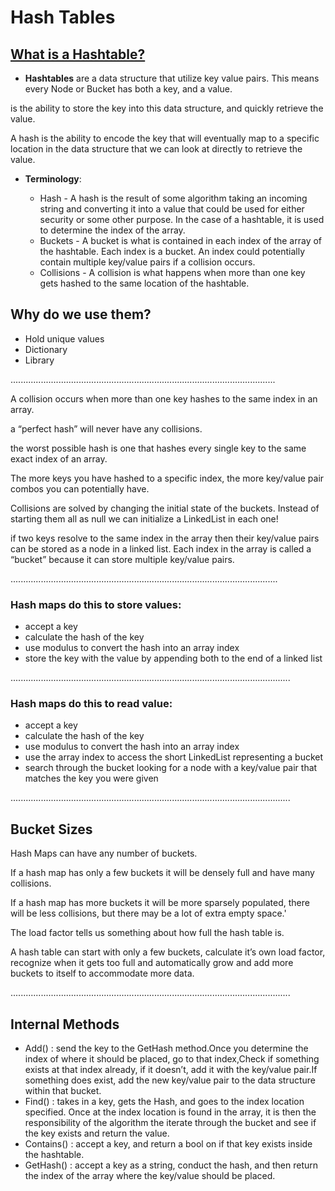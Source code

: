 # Hash Tables

## [What is a Hashtable?](https://codefellows.github.io/common_curriculum/data_structures_and_algorithms/Code_401/class-30/resources/Hashtables.html)

+ **Hashtables** are a data structure that utilize key value pairs. This means every Node or Bucket has both a key, and a value.

 is the ability to store the key into this data structure, and quickly retrieve the value. 

 A hash is the ability to encode the key that will eventually map to a specific location in the data structure that we can look at directly to retrieve the value.
 
+ **Terminology**:

   + Hash - A hash is the result of some algorithm taking an incoming string and converting it into a value that could be used for either security or some other           purpose. In the case of a hashtable, it is used to determine the index of the array.
   + Buckets - A bucket is what is contained in each index of the array of the hashtable. Each index is a bucket. An index could potentially contain multiple             key/value    pairs if a collision occurs.
   + Collisions - A collision is what happens when more than one key gets hashed to the same location of the hashtable.

## Why do we use them?

+ Hold unique values
+ Dictionary
+ Library



.........................................................................................................




A collision occurs when more than one key hashes to the same index in an array. 

a “perfect hash” will never have any collisions. 

the worst possible hash is one that hashes every single key to the same exact index of an array.

The more keys you have hashed to a specific index, the more key/value pair combos you can potentially have.

Collisions are solved by changing the initial state of the buckets. Instead of starting them all as null we can initialize a LinkedList in each one!

if two keys resolve to the same index in the array then their key/value pairs can be stored as a node in a linked list. Each index in the array is called a “bucket”    because it can store multiple key/value pairs.



..........................................................................................................



### Hash maps do this to store values:

+ accept a key
+ calculate the hash of the key
+ use modulus to convert the hash into an array index
+ store the key with the value by appending both to the end of a linked list

...............................................................................................................



### Hash maps do this to read value:

+ accept a key
+ calculate the hash of the key
+ use modulus to convert the hash into an array index
+ use the array index to access the short LinkedList representing a bucket
+ search through the bucket looking for a node with a key/value pair that matches the key you were given

...............................................................................................................



## Bucket Sizes


Hash Maps can have any number of buckets.

If a hash map has only a few buckets it will be densely full and have many collisions.

If a hash map has more buckets it will be more sparsely populated, there will be less collisions, but there may be a lot of extra empty space.'
 
The load factor tells us something about how full the hash table is.
 
A hash table can start with only a few buckets, calculate it’s own load factor, recognize when it gets too full and automatically grow and add more buckets to itself to accommodate more data.

...............................................................................................................



## Internal Methods

+ Add() : send the key to the GetHash method.Once you determine the index of where it should be placed, go to that index,Check if something exists at that index        already, if it doesn’t, add it with the key/value pair.If something does exist, add the new key/value pair to the data structure within that bucket.
+ Find()  :  takes in a key, gets the Hash, and goes to the index location specified. Once at the index location is found in the array, it is then the                  responsibility of the algorithm the iterate through the bucket and see if the key exists and return the value.
+ Contains()  : accept a key, and return a bool on if that key exists inside the hashtable. 
+ GetHash()  :  accept a key as a string, conduct the hash, and then return the index of the array where the key/value should be placed.
